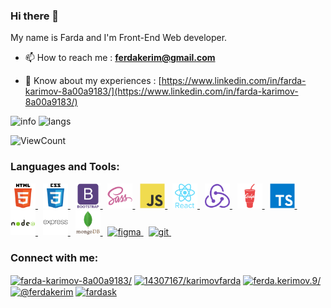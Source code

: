 ### Hi there 👋  
My name is Farda and I'm Front-End Web developer.  

- 📫 How to reach me : **ferdakerim@gmail.com**

- 📄 Know about my experiences : [https://www.linkedin.com/in/farda-karimov-8a00a9183/](https://www.linkedin.com/in/farda-karimov-8a00a9183/)

<img src="https://github-readme-stats.vercel.app/api?username=KarimovFarda&show_icons=true&hide_title=true&count_private=true&include_all_commits=true&count_private=true&theme=gotham" alt="info">
<img src="https://github-readme-stats.vercel.app/api/top-langs/?username=KarimovFarda&layout=compact&theme=gotham&custom_title=Statistics" alt="langs">

![ViewCount](https://komarev.com/ghpvc/?username=KarimovFarda&color=1A4730)
<h3 align="left">Languages and Tools:</h3>
<p align="left">
  <a href="https://www.w3.org/html/" target="_blank"> <img src="https://raw.githubusercontent.com/devicons/devicon/master/icons/html5/html5-original-wordmark.svg" alt="html5" width="40" height="40"/> </a>  <span>&nbsp</span>
 <a href="https://www.w3schools.com/css/" target="_blank"> <img src="https://raw.githubusercontent.com/devicons/devicon/master/icons/css3/css3-original-wordmark.svg" alt="css3" width="40" height="40"/> </a>  <span>&nbsp</span>
   <a href="https://getbootstrap.com" target="_blank"> <img src="https://raw.githubusercontent.com/devicons/devicon/master/icons/bootstrap/bootstrap-plain-wordmark.svg" alt="bootstrap" width="40" height="40"/> </a> <span>&nbsp</span>
  <a href="https://sass-lang.com" target="_blank"> <img src="https://raw.githubusercontent.com/devicons/devicon/master/icons/sass/sass-original.svg" alt="sass" width="40" height="40"/> </a>  <span>&nbsp</span> 
  <a href="https://developer.mozilla.org/en-US/docs/Web/JavaScript" target="_blank"> <img src="https://raw.githubusercontent.com/devicons/devicon/master/icons/javascript/javascript-original.svg" alt="javascript" width="40" height="40"/> </a> <span>&nbsp</span>
  <a href="https://reactjs.org/" target="_blank"> <img src="https://raw.githubusercontent.com/devicons/devicon/master/icons/react/react-original-wordmark.svg" alt="react" width="40" height="40"/> </a>  <span>&nbsp</span>
  <a href="https://redux.js.org" target="_blank"> <img src="https://raw.githubusercontent.com/devicons/devicon/master/icons/redux/redux-original.svg" alt="redux" width="40" height="40"/> </a> <span>&nbsp</span>
    <a href="https://gulpjs.com" target="_blank"> <img src="https://raw.githubusercontent.com/devicons/devicon/master/icons/gulp/gulp-plain.svg" alt="gulp" width="40" height="40"/> </a>    <span>&nbsp</span> 
  <a href="https://www.typescriptlang.org/" target="_blank"> <img src="https://raw.githubusercontent.com/devicons/devicon/master/icons/typescript/typescript-original.svg" alt="typescript" width="40" height="40"/> </a> <span>&nbsp</span>
  <a href="https://nodejs.org" target="_blank"> <img src="https://raw.githubusercontent.com/devicons/devicon/master/icons/nodejs/nodejs-original-wordmark.svg" alt="nodejs" width="40" height="40"/> </a> <span>&nbsp</span>
  <a href="https://expressjs.com" target="_blank"> <img src="https://raw.githubusercontent.com/devicons/devicon/master/icons/express/express-original-wordmark.svg" alt="express" width="40" height="40"/> </a>  <span>&nbsp</span>
  <a href="https://www.mongodb.com/" target="_blank"> <img src="https://raw.githubusercontent.com/devicons/devicon/master/icons/mongodb/mongodb-original-wordmark.svg" alt="mongodb" width="40" height="40"/> </a> <span>&nbsp</span> 
  <a href="https://www.figma.com/" target="_blank"> <img src="https://www.vectorlogo.zone/logos/figma/figma-icon.svg" alt="figma" width="40" height="40"/> </a> <span>&nbsp</span>
  <a href="https://git-scm.com/" target="_blank"> <img src="https://www.vectorlogo.zone/logos/git-scm/git-scm-icon.svg" alt="git" width="40" height="40"/> </a>  <span>&nbsp</span>
   </p>


<h3 align="left">Connect with me:</h3>
<p align="left">
<a href="https://linkedin.com/in/farda-karimov-8a00a9183/" target="blank"><img align="center" src="https://raw.githubusercontent.com/rahuldkjain/github-profile-readme-generator/master/src/images/icons/Social/linked-in-alt.svg" alt="farda-karimov-8a00a9183/" height="30" width="40" /></a>
<a href="https://stackoverflow.com/users/14307167/karimovfarda" target="blank"><img align="center" src="https://raw.githubusercontent.com/rahuldkjain/github-profile-readme-generator/master/src/images/icons/Social/stack-overflow.svg" alt="14307167/karimovfarda" height="30" width="40" /></a>
<a href="https://fb.com/ferda.kerimov.9/" target="blank"><img align="center" src="https://raw.githubusercontent.com/rahuldkjain/github-profile-readme-generator/master/src/images/icons/Social/facebook.svg" alt="ferda.kerimov.9/" height="30" width="40" /></a>
<a href="https://medium.com/@ferdakerim" target="blank"><img align="center" src="https://raw.githubusercontent.com/rahuldkjain/github-profile-readme-generator/master/src/images/icons/Social/medium.svg" alt="@ferdakerim" height="30" width="40" /></a>
<a href="https://www.hackerrank.com/fardask" target="blank"><img align="center" src="https://raw.githubusercontent.com/rahuldkjain/github-profile-readme-generator/master/src/images/icons/Social/hackerrank.svg" alt="fardask" height="30" width="40" /></a>
</p>


